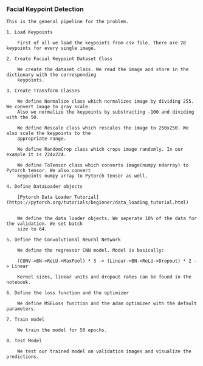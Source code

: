 
### Facial Keypoint Detection

    This is the general pipeline for the problem.

    1. Load Keypoints

        First of all we load the keypoints from csv file. There are 28 keypoints for every single image. 
    
    2. Create Facial Keypoint Dataset Class

        We create the dataset class. We read the image and store in the dictionary with the corresponding
        keypoints.
    
    3. Create Transform Classes

        We define Normalize class which normalizes image by dividing 255. We convert image to gray scale.
        Also we normalize the keypoints by substracting -100 and dividing with the 50.

        We define Rescale class which rescales the image to 250x250. We also scale the keypoints to the
        appropriate range.

        We define RandomCrop class which crops image randomly. In our example it is 224x224.

        We define ToTensor class which converts image(numpy ndarray) to Pytorch tensor. We also convert
        keypoints numpy array to Pytorch tensor as well.

    4. Define DataLoader objects
        
        [Pytorch Data Loader Tutorial](https://pytorch.org/tutorials/beginner/data_loading_tutorial.html)


        We define the data loader objects. We seperate 10% of the data for the validation. We set batch
        size to 64.

    5. Define the Convolutional Neural Network

        We define the regressor CNN model. Model is basically:

        (CONV->BN->ReLU->MaxPool) * 3 -> (Linear->BN->ReLU->Dropout) * 2 -> Linear

        Kernel sizes, linear units and dropout rates can be found in the notebook.

    6. Define the loss function and the optimizer

        We define MSELoss function and the Adam optimizer with the default parameters.

    7. Train model

        We train the model for 50 epochs.

    8. Test Model

        We test our trained model on validation images and visualize the predictions.
